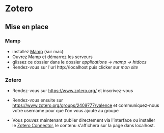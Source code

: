 # Zotero

## Mise en place

### Mamp

- installez [Mamp](https://www.mamp.info/en/) (sur mac)
- Ouvrez Mamp et démarrez les serveurs
- glissez ce dossier dans le dossier *applications -> mamp -> htdocs*
- Rendez-vous sur l'url http://localhost  puis clicker sur *mon site*

### Zotero

- Rendez-vous sur https://www.zotero.org/ et inscrivez-vous

- Rendez-vous ensuite sur https://www.zotero.org/groups/2409777/valence et communiquez-nous votre username pour que l'on vous ajoute au groupe
- Vous pouvez maintenant publier directement via l'interface ou installer le [Zotero Connector](https://www.zotero.org/download/), le contenu s'affichera sur la page dans localhost.